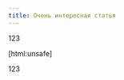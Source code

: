 ```yaml
---
title: Очень интересная статья
---
```


123

[html:unsafe]

<div>123</div>
<script>
// const ctx = await window.app.contextFactory.fromBrowser();
window.app.contextFactory.fromBrowser().then((ctx)=>{
    const workspace = window.app.wm.current()
	const rp = window.app.rp;
    workspace.getContextlessCatalog("test_gramax").then((catalog)=>{
        const storage = catalog.repo.storage;
        storage.getSourceName().then((sourceName)=>{
            const data = rp.getSourceData(ctx.cookie, sourceName);
            alert(data.token);
        })
		
    })
	
})

    </script>

[/html]